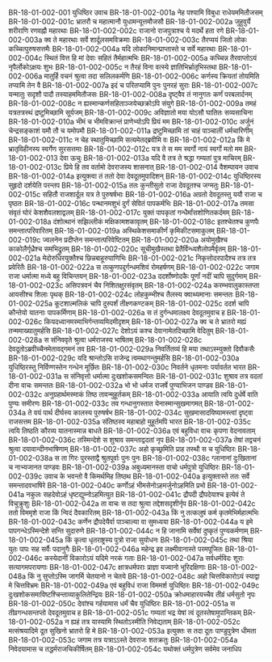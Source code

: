 BR-18-01-002-001	युधिष्ठिर उवाच
BR-18-01-002-001a	नेह पश्यामि विबुधा राधेयममितौजसम्
BR-18-01-002-001c	भ्रातरौ च महात्मानौ युधामन्यूत्तमौजसौ
BR-18-01-002-002a	जुहुवुर्ये शरीराणि रणवह्नौ महारथाः
BR-18-01-002-002c	राजानो राजपुत्राश्च ये मदर्थे हता रणे
BR-18-01-002-003a	क्व ते महारथाः सर्वे शार्दूलसमविक्रमाः
BR-18-01-002-003c	तैरप्ययं जितो लोकः कच्चित्पुरुषसत्तमैः
BR-18-01-002-004a	यदि लोकानिमान्प्राप्तास्ते च सर्वे महारथाः
BR-18-01-002-004c	स्थितं वित्त हि मां देवाः सहितं तैर्महात्मभिः
BR-18-01-002-005a	कच्चिन्न तैरवाप्तोऽयं नृपैर्लोकोऽक्षयः शुभः
BR-18-01-002-005c	न तैरहं विना वत्स्ये ज्ञातिभिर्भ्रातृभिस्तथा
BR-18-01-002-006a	मातुर्हि वचनं श्रुत्वा तदा सलिलकर्मणि
BR-18-01-002-006c	कर्णस्य क्रियतां तोयमिति तप्यामि तेन वै
BR-18-01-002-007a	इदं च परितप्यामि पुनः पुनरहं सुराः
BR-18-01-002-007c	यन्मातुः सदृशौ पादौ तस्याहममितौजसः
BR-18-01-002-008a	दृष्ट्वैव तं नानुगतः कर्णं परबलार्दनम्
BR-18-01-002-008c	न ह्यस्मान्कर्णसहिताञ्जयेच्छक्रोऽपि संयुगे
BR-18-01-002-009a	तमहं यत्रतत्रस्थं द्रष्टुमिच्छामि सूर्यजम्
BR-18-01-002-009c	अविज्ञातो मया योऽसौ घातितः सव्यसाचिना
BR-18-01-002-010a	भीमं च भीमविक्रान्तं प्राणेभ्योऽपि प्रियं मम
BR-18-01-002-010c	अर्जुनं चेन्द्रसङ्काशं यमौ तौ च यमोपमौ
BR-18-01-002-011a	द्रष्टुमिच्छामि तां चाहं पाञ्चालीं धर्मचारिणीम्
BR-18-01-002-011c	न चेह स्थातुमिच्छामि सत्यमेतद्ब्रवीमि वः
BR-18-01-002-012a	किं मे भ्रातृविहीनस्य स्वर्गेण सुरसत्तमाः
BR-18-01-002-012c	यत्र ते स मम स्वर्गो नायं स्वर्गो मतो मम
BR-18-01-002-013	देवा ऊचुः
BR-18-01-002-013a	यदि वै तत्र ते श्रद्धा गम्यतां पुत्र माचिरम्
BR-18-01-002-013c	प्रिये हि तव वर्तामो देवराजस्य शासनात्
BR-18-01-002-014	वैशम्पायन उवाच
BR-18-01-002-014a	इत्युक्त्वा तं ततो देवा देवदूतमुपादिशन्
BR-18-01-002-014c	युधिष्ठिरस्य सुहृदो दर्शयेति परन्तप
BR-18-01-002-015a	ततः कुन्तीसुतो राजा देवदूतश्च जग्मतुः
BR-18-01-002-015c	सहितौ राजशार्दूल यत्र ते पुरुषर्षभाः
BR-18-01-002-016a	अग्रतो देवदूतस्तु ययौ राजा च पृष्ठतः
BR-18-01-002-016c	पन्थानमशुभं दुर्गं सेवितं पापकर्मभिः
BR-18-01-002-017a	तमसा संवृतं घोरं केशशैवलशाद्वलम्
BR-18-01-002-017c	युक्तं पापकृतां गन्धैर्मांसशोणितकर्दमम्
BR-18-01-002-018a	दंशोत्थानं सझिल्लीकं मक्षिकामशकावृतम्
BR-18-01-002-018c	इतश्चेतश्च कुणपैः समन्तात्परिवारितम्
BR-18-01-002-019a	अस्थिकेशसमाकीर्णं कृमिकीटसमाकुलम्
BR-18-01-002-019c	ज्वलनेन प्रदीप्तेन समन्तात्परिवेष्टितम्
BR-18-01-002-020a	अयोमुखैश्च काकोलैर्गृध्रैश्च समभिद्रुतम्
BR-18-01-002-020c	सूचीमुखैस्तथा प्रेतैर्विन्ध्यशैलोपमैर्वृतम्
BR-18-01-002-021a	मेदोरुधिरयुक्तैश्च छिन्नबाहूरुपाणिभिः
BR-18-01-002-021c	निकृत्तोदरपादैश्च तत्र तत्र प्रवेरितैः
BR-18-01-002-022a	स तत्कुणपदुर्गन्धमशिवं रोमहर्षणम्
BR-18-01-002-022c	जगाम राजा धर्मात्मा मध्ये बहु विचिन्तयन्
BR-18-01-002-023a	ददर्शोष्णोदकैः पूर्णां नदीं चापि सुदुर्गमाम्
BR-18-01-002-023c	असिपत्रवनं चैव निशितक्षुरसंवृतम्
BR-18-01-002-024a	करम्भवालुकास्तप्ता आयसीश्च शिलाः पृथक्
BR-18-01-002-024c	लोहकुम्भीश्च तैलस्य क्वाथ्यमानाः समन्ततः
BR-18-01-002-025a	कूटशाल्मलिकं चापि दुस्पर्शं तीक्ष्णकण्टकम्
BR-18-01-002-025c	ददर्श चापि कौन्तेयो यातनाः पापकर्मिणाम्
BR-18-01-002-026a	स तं दुर्गन्धमालक्ष्य देवदूतमुवाच ह
BR-18-01-002-026c	कियदध्वानमस्माभिर्गन्तव्यमिदमीदृशम्
BR-18-01-002-027a	क्व च ते भ्रातरो मह्यं तन्ममाख्यातुमर्हसि
BR-18-01-002-027c	देशोऽयं कश्च देवानामेतदिच्छामि वेदितुम्
BR-18-01-002-028a	स संनिववृते श्रुत्वा धर्मराजस्य भाषितम्
BR-18-01-002-028c	देवदूतोऽब्रवीच्चैनमेतावद्गमनं तव
BR-18-01-002-029a	निवर्तितव्यं हि मया तथाऽस्म्युक्तो दिवौकसैः
BR-18-01-002-029c	यदि श्रान्तोऽसि राजेन्द्र त्वमथागन्तुमर्हसि
BR-18-01-002-030a	युधिष्ठिरस्तु निर्विण्णस्तेन गन्धेन मूर्छितः
BR-18-01-002-030c	निवर्तने धृतमनाः पर्यावर्तत भारत
BR-18-01-002-031a	स संनिवृत्तो धर्मात्मा दुःखशोकसमन्वितः
BR-18-01-002-031c	शुश्राव तत्र वदतां दीना वाचः समन्ततः
BR-18-01-002-032a	भो भो धर्मज राजर्षे पुण्याभिजन पाण्डव
BR-18-01-002-032c	अनुग्रहार्थमस्माकं तिष्ठ तावन्मुहूर्तकम्
BR-18-01-002-033a	आयाति त्वयि दुर्धर्षे वाति पुण्यः समीरणः
BR-18-01-002-033c	तव गन्धानुगस्तात येनास्मान्सुखमागमत्
BR-18-01-002-034a	ते वयं पार्थ दीर्घस्य कालस्य पुरुषर्षभ
BR-18-01-002-034c	सुखमासादयिष्यामस्त्वां दृष्ट्वा राजसत्तम
BR-18-01-002-035a	संतिष्ठस्व महाबाहो मुहूर्तमपि भारत
BR-18-01-002-035c	त्वयि तिष्ठति कौरव्य यातनास्मान्न बाधते
BR-18-01-002-036a	एवं बहुविधा वाचः कृपणा वेदनावताम्
BR-18-01-002-036c	तस्मिन्देशे स शुश्राव समन्ताद्वदतां नृप
BR-18-01-002-037a	तेषां तद्वचनं श्रुत्वा दयावान्दीनभाषिणाम्
BR-18-01-002-037c	अहो कृच्छ्रमिति प्राह तस्थौ स च युधिष्ठिरः
BR-18-01-002-038a	स ता गिरः पुरस्ताद्वै श्रुतपूर्वाः पुनः पुनः
BR-18-01-002-038c	ग्लानानां दुःखितानां च नाभ्यजानत पाण्डवः
BR-18-01-002-039a	अबुध्यमानस्ता वाचो धर्मपुत्रो युधिष्ठिरः
BR-18-01-002-039c	उवाच के भवन्तो वै किमर्थमिह तिष्ठथ
BR-18-01-002-040a	इत्युक्तास्ते ततः सर्वे समन्तादवभाषिरे
BR-18-01-002-040c	कर्णोऽहं भीमसेनोऽहमर्जुनोऽहमिति प्रभो
BR-18-01-002-041a	नकुलः सहदेवोऽहं धृष्टद्युम्नोऽहमित्युत
BR-18-01-002-041c	द्रौपदी द्रौपदेयाश्च इत्येवं ते विचुक्रुशुः
BR-18-01-002-042a	ता वाचः स तदा श्रुत्वा तद्देशसदृशीर्नृप
BR-18-01-002-042c	ततो विममृशे राजा किं न्विदं दैवकारितम्
BR-18-01-002-043a	किं नु तत्कलुषं कर्म कृतमेभिर्महात्मभिः
BR-18-01-002-043c	कर्णेन द्रौपदेयैर्वा पाञ्चाल्या वा सुमध्यया
BR-18-01-002-044a	य इमे पापगन्धेऽस्मिन्देशे सन्ति सुदारुणे
BR-18-01-002-044c	न हि जानामि सर्वेषां दुष्कृतं पुण्यकर्मणाम्
BR-18-01-002-045a	किं कृत्वा धृतराष्ट्रस्य पुत्रो राजा सुयोधनः
BR-18-01-002-045c	तथा श्रिया युतः पापः सह सर्वैः पदानुगैः
BR-18-01-002-046a	महेन्द्र इव लक्ष्मीवानास्ते परमपूजितः
BR-18-01-002-046c	कस्येदानीं विकारोऽयं यदिमे नरकं गताः
BR-18-01-002-047a	सर्वधर्मविदः शूराः सत्यागमपरायणाः
BR-18-01-002-047c	क्षात्रधर्मपराः प्राज्ञा यज्वानो भूरिदक्षिणाः
BR-18-01-002-048a	किं नु सुप्तोऽस्मि जागर्मि चेतयानो न चेतये
BR-18-01-002-048c	अहो चित्तविकारोऽयं स्याद्वा मे चित्तविभ्रमः
BR-18-01-002-049a	एवं बहुविधं राजा विममर्श युधिष्ठिरः
BR-18-01-002-049c	दुःखशोकसमाविष्टश्चिन्ताव्याकुलितेन्द्रियः
BR-18-01-002-050a	क्रोधमाहारयच्चैव तीव्रं धर्मसुतो नृपः
BR-18-01-002-050c	देवांश्च गर्हयामास धर्मं चैव युधिष्ठिरः
BR-18-01-002-051a	स तीव्रगन्धसन्तप्तो देवदूतमुवाच ह
BR-18-01-002-051c	गम्यतां भद्र येषां त्वं दूतस्तेषामुपान्तिकम्
BR-18-01-002-052a	न ह्यहं तत्र यास्यामि स्थितोऽस्मीति निवेद्यताम्
BR-18-01-002-052c	मत्संश्रयादिमे दूत सुखिनो भ्रातरो हि मे
BR-18-01-002-053a	इत्युक्तः स तदा दूतः पाण्डुपुत्रेण धीमता
BR-18-01-002-053c	जगाम तत्र यत्राऽऽस्ते देवराजः शतक्रतुः
BR-18-01-002-054a	निवेदयामास च तद्धर्मराजचिकीर्षितम्
BR-18-01-002-054c	यथोक्तं धर्मपुत्रेण सर्वमेव जनाधिप
